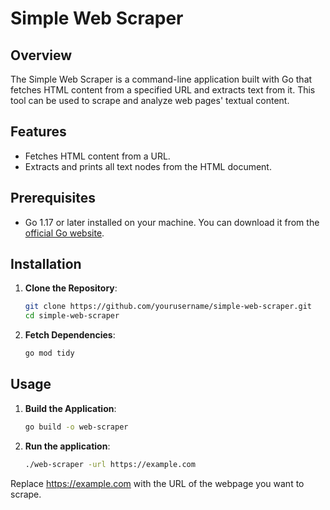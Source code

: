 # Simple Web Scraper

## Overview
The Simple Web Scraper is a command-line application built with Go that fetches HTML content from a specified URL and extracts text from it. This tool can be used to scrape and analyze web pages' textual content.

## Features
- Fetches HTML content from a URL.
- Extracts and prints all text nodes from the HTML document.

## Prerequisites
- Go 1.17 or later installed on your machine. You can download it from the [official Go website](https://golang.org/dl/).

## Installation
1. **Clone the Repository**:
   ```sh
   git clone https://github.com/yourusername/simple-web-scraper.git
   cd simple-web-scraper
2. **Fetch Dependencies**:
   ```sh
   go mod tidy

## Usage
1. **Build the Application**:
   ```sh
   go build -o web-scraper
2. **Run the application**:
   ```sh
   ./web-scraper -url https://example.com
  Replace https://example.com with the URL of the webpage you want to scrape.  
